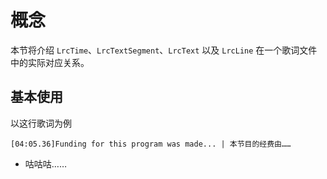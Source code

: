 # 概念

本节将介绍 `LrcTime`、`LrcTextSegment`、`LrcText` 以及 `LrcLine` 在一个歌词文件中的实际对应关系。

## 基本使用

以这行歌词为例

```lrc
[04:05.36]Funding for this program was made... | 本节目的经费由……
```

* 咕咕咕……
